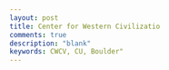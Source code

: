```yaml
---
layout: post
title: Center for Western Civilizatio
comments: true
description: "blank"
keywords: CWCV, CU, Boulder"
---
```

<body>
</body>